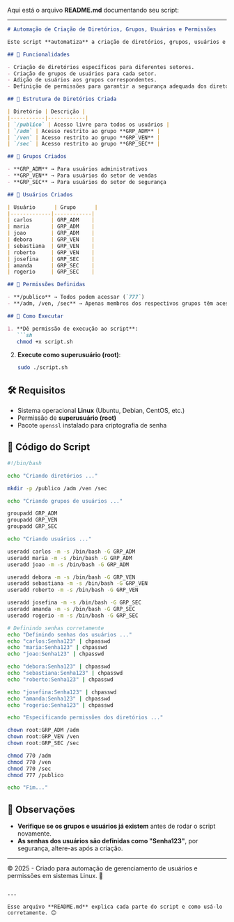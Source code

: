 Aqui está o arquivo **README.md** documentando seu script:

---

```md
# Automação de Criação de Diretórios, Grupos, Usuários e Permissões

Este script **automatiza** a criação de diretórios, grupos, usuários e define permissões em um ambiente Linux.

## 📌 Funcionalidades

- Criação de diretórios específicos para diferentes setores.
- Criação de grupos de usuários para cada setor.
- Adição de usuários aos grupos correspondentes.
- Definição de permissões para garantir a segurança adequada dos diretórios.

## 📂 Estrutura de Diretórios Criada

| Diretório | Descrição |
|-----------|------------|
| `/publico` | Acesso livre para todos os usuários |
| `/adm` | Acesso restrito ao grupo **GRP_ADM** |
| `/ven` | Acesso restrito ao grupo **GRP_VEN** |
| `/sec` | Acesso restrito ao grupo **GRP_SEC** |

## 👥 Grupos Criados

- **GRP_ADM** → Para usuários administrativos  
- **GRP_VEN** → Para usuários do setor de vendas  
- **GRP_SEC** → Para usuários do setor de segurança  

## 👤 Usuários Criados

| Usuário      | Grupo      |
|-------------|------------|
| carlos      | GRP_ADM    |
| maria       | GRP_ADM    |
| joao        | GRP_ADM    |
| debora      | GRP_VEN    |
| sebastiana  | GRP_VEN    |
| roberto     | GRP_VEN    |
| josefina    | GRP_SEC    |
| amanda      | GRP_SEC    |
| rogerio     | GRP_SEC    |

## 🔑 Permissões Definidas

- **/publico** → Todos podem acessar (`777`)
- **/adm, /ven, /sec** → Apenas membros dos respectivos grupos têm acesso (`770`)

## 🚀 Como Executar

1. **Dê permissão de execução ao script**:
   ```sh
   chmod +x script.sh
   ```

2. **Execute como superusuário (root)**:
   ```sh
   sudo ./script.sh
   ```

## 🛠️ Requisitos

- Sistema operacional **Linux** (Ubuntu, Debian, CentOS, etc.)
- Permissão de **superusuário (root)**
- Pacote `openssl` instalado para criptografia de senha

## 📜 Código do Script

```sh
#!/bin/bash

echo "Criando diretórios ..."

mkdir -p /publico /adm /ven /sec

echo "Criando grupos de usuários ..."

groupadd GRP_ADM
groupadd GRP_VEN
groupadd GRP_SEC

echo "Criando usuários ..."

useradd carlos -m -s /bin/bash -G GRP_ADM
useradd maria -m -s /bin/bash -G GRP_ADM
useradd joao -m -s /bin/bash -G GRP_ADM

useradd debora -m -s /bin/bash -G GRP_VEN
useradd sebastiana -m -s /bin/bash -G GRP_VEN
useradd roberto -m -s /bin/bash -G GRP_VEN

useradd josefina -m -s /bin/bash -G GRP_SEC
useradd amanda -m -s /bin/bash -G GRP_SEC
useradd rogerio -m -s /bin/bash -G GRP_SEC

# Definindo senhas corretamente
echo "Definindo senhas dos usuários ..."
echo "carlos:Senha123" | chpasswd
echo "maria:Senha123" | chpasswd
echo "joao:Senha123" | chpasswd

echo "debora:Senha123" | chpasswd
echo "sebastiana:Senha123" | chpasswd
echo "roberto:Senha123" | chpasswd

echo "josefina:Senha123" | chpasswd
echo "amanda:Senha123" | chpasswd
echo "rogerio:Senha123" | chpasswd

echo "Especificando permissões dos diretórios ..."

chown root:GRP_ADM /adm
chown root:GRP_VEN /ven
chown root:GRP_SEC /sec

chmod 770 /adm
chmod 770 /ven
chmod 770 /sec
chmod 777 /publico

echo "Fim..."
```

## 📌 Observações

- **Verifique se os grupos e usuários já existem** antes de rodar o script novamente.
- **As senhas dos usuários são definidas como "Senha123"**, por segurança, altere-as após a criação.

---

© 2025 - Criado para automação de gerenciamento de usuários e permissões em sistemas Linux. 🚀
```

---

Esse arquivo **README.md** explica cada parte do script e como usá-lo corretamente. 😊